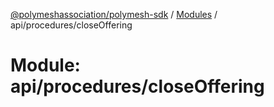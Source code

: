 [@polymeshassociation/polymesh-sdk](../README.md) / [Modules](../modules.md) / api/procedures/closeOffering

# Module: api/procedures/closeOffering
